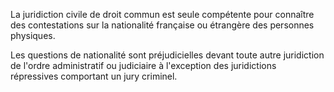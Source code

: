   
 La juridiction civile de droit commun est seule compétente pour connaître des contestations sur la nationalité française ou étrangère des personnes physiques.  

  
 Les questions de nationalité sont préjudicielles devant toute autre juridiction de l'ordre administratif ou judiciaire à l'exception des juridictions répressives comportant un jury criminel.  
